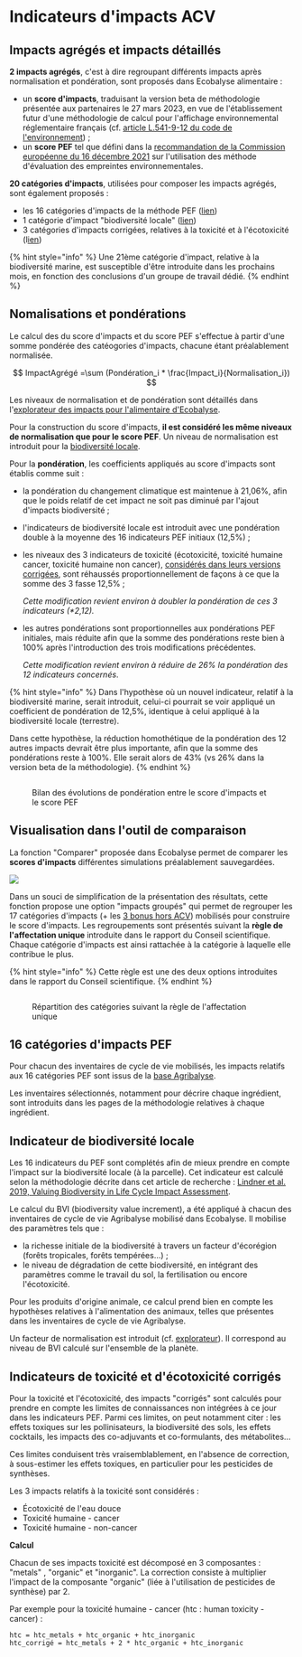 # Indicateurs d'impacts ACV

## Impacts agrégés et impacts détaillés

**2 impacts agrégés**, c'est à dire regroupant différents impacts après normalisation et pondération, sont proposés dans Ecobalyse alimentaire :&#x20;

* un **score d'impacts**, traduisant la version beta de méthodologie présentée aux partenaires le 27 mars 2023, en vue de l'établissement futur d'une méthodologie de calcul pour l'affichage environnemental réglementaire français (cf. [article L.541-9-12 du code de l'environnement](https://www.legifrance.gouv.fr/codes/article\_lc/LEGIARTI000043959458)) ;
* un **score PEF** tel que défini dans la [recommandation de la Commission européenne du 16 décembre 2021](https://eur-lex.europa.eu/legal-content/EN/TXT/?uri=PI\_COM%3AC%282021%299332) sur l'utilisation des méthode d'évaluation des empreintes environnementales.

**20 catégories d'impacts**, utilisées pour composer les impacts agrégés, sont également proposés :&#x20;

* les 16 catégories d'impacts de la méthode PEF ([lien](impacts-consideres.md#16-categories-dimpacts-pef))
* 1 catégorie d'impact "biodiversité locale" ([lien](impacts-consideres.md#indicateur-de-biodiversite-locale))
* 3 catégories d'impacts corrigées, relatives à la toxicité et à l'écotoxicité (l[ien](impacts-consideres.md#indicateurs-de-toxicite-et-decotoxicite-corriges))

{% hint style="info" %}
Une 21ème catégorie d'impact, relative à la biodiversité marine, est susceptible d'être introduite dans les prochains mois, en fonction des conclusions d'un groupe de travail dédié.
{% endhint %}

## Nomalisations et pondérations

Le calcul des du score d'impacts et du score PEF s'effectue à partir d'une somme pondérée des catéogories d'impacts, chacune étant préalablement normalisée.

$$
ImpactAgrégé =\sum (Pondération_i * \frac{Impact_i}{Normalisation_i})
$$

Les niveaux de normalisation et de pondération sont détaillés dans l'[explorateur des impacts pour l'alimentaire d'Ecobalyse](https://ecobalyse.beta.gouv.fr/#/explore/food).

Pour la construction du score d'impacts, **il est considéré les même niveaux de normalisation que pour le score PEF**. Un niveau de normalisation est introduit pour la [biodiversité locale](impacts-consideres.md#indicateur-de-biodiversite-locale).

Pour la **pondération**, les coefficients appliqués au score d'impacts sont établis comme suit : &#x20;

* la pondération du changement climatique est maintenue à 21,06%, afin que le poids relatif de cet impact ne soit pas diminué par l'ajout d'impacts biodiversité ;
* l'indicateurs de biodiversité locale est introduit avec une pondération double à la moyenne des 16 indicateurs PEF initiaux (12,5%) ;
*   les niveaux des 3 indicateurs de toxicité (écotoxicité, toxicité humaine cancer, toxicité humaine non cancer), [considérés dans leurs versions corrigées](impacts-consideres.md#indicateurs-de-toxicite-et-decotoxicite-corriges), sont réhaussés proportionnellement de façons à ce que la somme des 3 fasse 12,5% ;

    _Cette modification revient environ à doubler la pondération de ces 3 indicateurs (\*2,12)._
*   les autres pondérations sont proportionnelles aux pondérations PEF initiales, mais réduite afin que la somme des pondérations reste bien à 100% après l'introduction des trois modifications précédentes.

    _Cette modification revient environ à réduire de 26% la pondération des 12 indicateurs concernés_.

{% hint style="info" %}
Dans l'hypothèse où un nouvel indicateur, relatif à la biodiversité marine, serait introduit, celui-ci pourrait se voir appliqué un coefficient de pondération de 12,5%, identique à celui appliqué à la biodiversité locale (terrestre).

Dans cette hypothèse, la réduction homothétique de la pondération des 12 autres impacts devrait être plus importante, afin que la somme des pondérations reste à 100%. Elle serait alors de 43% (vs 26% dans la version beta de la méthodologie).
{% endhint %}

<figure><img src="../.gitbook/assets/chart (6).png" alt=""><figcaption><p>Bilan des évolutions de pondération entre le score d'impacts et le score PEF</p></figcaption></figure>

## Visualisation dans l'outil de comparaison

La fonction "Comparer" proposée dans Ecobalyse permet de comparer les **scores d'impacts** différentes simulations préalablement sauvegardées.&#x20;

![](../.gitbook/assets/image.png)

Dans un souci de simplification de la présentation des résultats, cette fonction propose une option "impacts groupés" qui permet de regrouper les 17 catégories d'impacts (+ les [3 bonus hors ACV](complements-hors-acv.md)) mobilisés pour construire le score d'impacts. Les regroupements sont présentés suivant la **règle de l'affectation unique** introduite dans le rapport du Conseil scientifique. Chaque catégorie d'impacts est ainsi rattachée à la catégorie à laquelle elle contribue le plus.

{% hint style="info" %}
Cette règle est une des deux options introduites dans le rapport du Conseil scientifique.
{% endhint %}

<figure><img src="../.gitbook/assets/Mono-affectation.png" alt=""><figcaption><p>Répartition des catégories suivant la règle de l'affectation unique</p></figcaption></figure>

## 16 catégories d'impacts PEF

Pour chacun des inventaires de cycle de vie mobilisés, les impacts relatifs aux 16 catégories PEF sont issus de la [base Agribalyse](https://agribalyse.ademe.fr/).

Les inventaires sélectionnés, notamment pour décrire chaque ingrédient, sont introduits dans les pages de la méthodologie relatives à chaque ingrédient.&#x20;

## Indicateur de biodiversité locale

Les 16 indicateurs du PEF sont complétés afin de mieux prendre en compte l'impact sur la biodiversité locale (à la parcelle). Cet indicateur est calculé selon la méthodologie décrite dans cet article de recherche : [Lindner et al. 2019, Valuing Biodiversity in Life Cycle Impact Assessment](https://www.researchgate.net/publication/336523544\_Valuing\_Biodiversity\_in\_Life\_Cycle\_Impact\_Assessment).

Le calcul du BVI (biodiversity value increment), a été appliqué à chacun des inventaires de cycle de vie Agribalyse mobilisé dans Ecobalyse. Il mobilise des paramètres tels que :&#x20;

* la richesse initiale de la biodiversité à travers un facteur d'écorégion (forêts tropicales, forêts tempérées...) ;
* le niveau de dégradation de cette biodiversité, en intégrant des paramètres comme le travail du sol, la fertilisation ou encore l'écotoxicité.

Pour les produits d'origine animale, ce calcul prend bien en compte les hypothèses relatives à l'alimentation des animaux, telles que présentes dans les inventaires de cycle de vie Agribalyse.

Un facteur de normalisation est introduit (cf. [explorateur](https://ecobalyse.beta.gouv.fr/#/explore/food)). Il correspond au niveau de BVI calculé sur l'ensemble de la planète.

## Indicateurs de toxicité et d'écotoxicité corrigés

Pour la toxicité et l'écotoxicité, des impacts "corrigés" sont calculés pour prendre en compte les limites de connaissances non intégrées à ce jour dans les indicateurs PEF. Parmi ces limites, on peut notamment citer : les effets toxiques sur les pollinisateurs, la biodiversité des sols, les effets cocktails, les impacts des co-adjuvants et co-formulants, des métabolites...

Ces limites conduisent très vraisemblablement, en l'absence de correction, à sous-estimer les effets toxiques, en particulier pour les pesticides de synthèses.&#x20;

Les 3 impacts relatifs à la toxicité sont considérés : &#x20;

* Écotoxicité de l'eau douce
* Toxicité humaine - cancer
* Toxicité humaine - non-cancer&#x20;

**Calcul**

Chacun de ses impacts toxicité est décomposé en 3 composantes : "metals" , "organic" et "inorganic". La correction consiste à multiplier l'impact de la composante "organic" (liée à l'utilisation de pesticides de synthèse) par 2.

Par exemple pour la toxicité humaine - cancer (htc : human toxicity - cancer) :

```
htc = htc_metals + htc_organic + htc_inorganic  
htc_corrigé = htc_metals + 2 * htc_organic + htc_inorganic  
```

